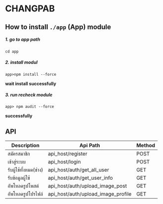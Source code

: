 # CHANGPAB 

## How to install ```./app``` (App) module

##### 1. go to app path
```
cd app
```

##### 2. install modul
```
app>npm install --force
```
<b>wait install successfully</b>


##### 3. run recheck module
```
app> npm audit --force
```
<b>successfully



## API
|Description|Api Path|Method|
|-----------|--------|------|
|สมัครสมาชิก|api_host/register|POST|
|เข้าสู่ระบบ|api_host/login|POST|
|รับผู้ใช้ทั้งหมด(ช่าง)|api_host/auth/get_all_user|GET|
|รับข้อมูลผู้ใช้|api_host/auth/get_user_info|GET|
|อัพโหลดรูปโพสต์|api_host/auth/upload_image_post|GET|
|อัพโหลดรูปโปรไฟล์|api_host/auth/upload_image_profile|GET|


